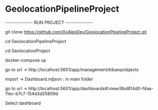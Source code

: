 # GeolocationPipelineProject

-------------- RUN PROJECT --------------

git clone https://github.com/0xAlexDev/GeolocationPipelineProject.git

cd GeolocationPipelineProject

cd GeolocationProject

docker-compose up 

go to url -> http://localhost:5601/app/management/kibana/objects

import -> Dashboard.ndjson : in main folder

go to url -> http://localhost:5601/app/dashboards#/view/9bd814d0-f4aa-11ec-b7c7-154d3d25809d

Select dashboard
